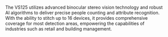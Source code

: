 The VS125 utilizes advanced binocular stereo vision technology and robust AI algorithms to deliver precise people counting and attribute recognition. With the ability to stitch up to 16 devices, it provides comprehensive coverage for most detection areas, empowering the capabilities of industries such as retail and building management.
